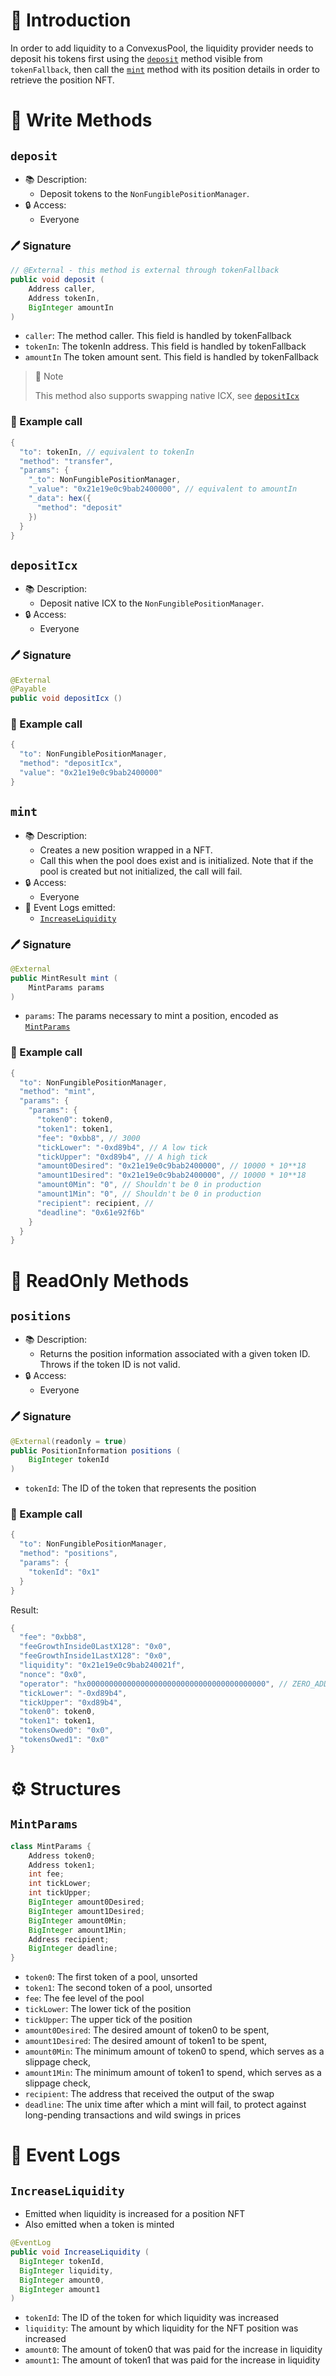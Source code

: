 # 📖 Introduction

In order to add liquidity to a ConvexusPool, the liquidity provider needs to deposit his tokens first using the [`deposit`](#deposit) method visible from `tokenFallback`, then call the [`mint`](#mint) method with its position details in order to retrieve the position NFT.

# 📜 Write Methods

## `deposit`

- 📚 Description: 
  - Deposit tokens to the `NonFungiblePositionManager`.
- 🔒 Access: 
  - Everyone

### 🖊️ Signature

```java
// @External - this method is external through tokenFallback
public void deposit (
    Address caller, 
    Address tokenIn, 
    BigInteger amountIn
)
```

- `caller`: The method caller. This field is handled by tokenFallback
- `tokenIn`: The tokenIn address. This field is handled by tokenFallback
- `amountIn` The token amount sent. This field is handled by tokenFallback

> 📝 Note
> 
> This method also supports swapping native ICX, see [`depositIcx`](#depositicx)

### 🧪 Example call

```java
{
  "to": tokenIn, // equivalent to tokenIn
  "method": "transfer",
  "params": {
    "_to": NonFungiblePositionManager,
    "_value": "0x21e19e0c9bab2400000", // equivalent to amountIn
    "_data": hex({
      "method": "deposit"
    })
  }
}
```

## `depositIcx`

- 📚 Description: 
  - Deposit native ICX to the `NonFungiblePositionManager`.
- 🔒 Access: 
  - Everyone

### 🖊️ Signature

```java
@External
@Payable
public void depositIcx ()
```

### 🧪 Example call

```java
{
  "to": NonFungiblePositionManager,
  "method": "depositIcx",
  "value": "0x21e19e0c9bab2400000"
}
```

## `mint`

- 📚 Description: 
  - Creates a new position wrapped in a NFT.
  - Call this when the pool does exist and is initialized. Note that if the pool is created but not initialized, the call will fail.
- 🔒 Access: 
  - Everyone
- 🔎 Event Logs emitted:
  - [`IncreaseLiquidity`](#increaseliquidity)

### 🖊️ Signature

```java
@External
public MintResult mint (
    MintParams params
)
```

- `params`: The params necessary to mint a position, encoded as [`MintParams`](#mintparams)

### 🧪 Example call

```java
{
  "to": NonFungiblePositionManager,
  "method": "mint",
  "params": {
    "params": {
      "token0": token0,
      "token1": token1,
      "fee": "0xbb8", // 3000
      "tickLower": "-0xd89b4", // A low tick
      "tickUpper": "0xd89b4", // A high tick
      "amount0Desired": "0x21e19e0c9bab2400000", // 10000 * 10**18
      "amount1Desired": "0x21e19e0c9bab2400000", // 10000 * 10**18
      "amount0Min": "0", // Shouldn't be 0 in production
      "amount1Min": "0", // Shouldn't be 0 in production
      "recipient": recipient, // 
      "deadline": "0x61e92f6b"
    }
  }
}
```

# 👀 ReadOnly Methods

## `positions`

- 📚 Description: 
  - Returns the position information associated with a given token ID. Throws if the token ID is not valid.
- 🔒 Access: 
  - Everyone

### 🖊️ Signature

```java
@External(readonly = true)
public PositionInformation positions (
    BigInteger tokenId
)
```

- `tokenId`: The ID of the token that represents the position

### 🧪 Example call

```java
{
  "to": NonFungiblePositionManager,
  "method": "positions",
  "params": {
    "tokenId": "0x1"
  }
}
```

Result:

```java
{
  "fee": "0xbb8",
  "feeGrowthInside0LastX128": "0x0",
  "feeGrowthInside1LastX128": "0x0",
  "liquidity": "0x21e19e0c9bab240021f",
  "nonce": "0x0",
  "operator": "hx0000000000000000000000000000000000000000", // ZERO_ADDRESS
  "tickLower": "-0xd89b4",
  "tickUpper": "0xd89b4",
  "token0": token0,
  "token1": token1,
  "tokensOwed0": "0x0",
  "tokensOwed1": "0x0"
}
```

# ⚙️ Structures

## `MintParams`

```java
class MintParams {
    Address token0;
    Address token1;
    int fee;
    int tickLower;
    int tickUpper;
    BigInteger amount0Desired;
    BigInteger amount1Desired;
    BigInteger amount0Min;
    BigInteger amount1Min;
    Address recipient;
    BigInteger deadline;
}
```

- `token0`: The first token of a pool, unsorted
- `token1`: The second token of a pool, unsorted
- `fee`: The fee level of the pool
- `tickLower`: The lower tick of the position
- `tickUpper`: The upper tick of the position
- `amount0Desired`: The desired amount of token0 to be spent,
- `amount1Desired`: The desired amount of token1 to be spent,
- `amount0Min`: The minimum amount of token0 to spend, which serves as a slippage check,
- `amount1Min`: The minimum amount of token1 to spend, which serves as a slippage check,
- `recipient`: The address that received the output of the swap
- `deadline`: The unix time after which a mint will fail, to protect against long-pending transactions and wild swings in prices

# 🔎 Event Logs

## `IncreaseLiquidity`

- Emitted when liquidity is increased for a position NFT
- Also emitted when a token is minted

```java
@EventLog
public void IncreaseLiquidity (
  BigInteger tokenId, 
  BigInteger liquidity, 
  BigInteger amount0,
  BigInteger amount1
)
```

- `tokenId`: The ID of the token for which liquidity was increased
- `liquidity`: The amount by which liquidity for the NFT position was increased
- `amount0`: The amount of token0 that was paid for the increase in liquidity
- `amount1`: The amount of token1 that was paid for the increase in liquidity
